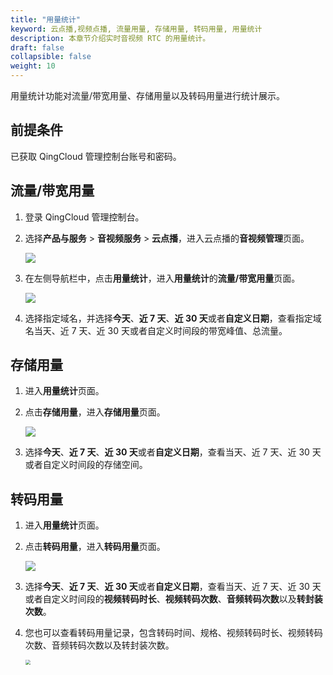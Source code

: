 ```yaml
---
title: "用量统计"
keyword: 云点播,视频点播, 流量用量, 存储用量, 转码用量, 用量统计
description: 本章节介绍实时音视频 RTC 的用量统计。
draft: false
collapsible: false
weight: 10
---
```


用量统计功能对流量/带宽用量、存储用量以及转码用量进行统计展示。

## 前提条件

已获取 QingCloud 管理控制台账号和密码。

## 流量/带宽用量

1. 登录 QingCloud 管理控制台。

2. 选择**产品与服务** > **音视频服务** > **云点播**，进入云点播的**音视频管理**页面。

   ![](/audio_and_video/vod/_images/um_video_list.png)

3. 在左侧导航栏中，点击**用量统计**，进入**用量统计**的**流量/带宽用量**页面。

   ![](/audio_and_video/vod/_images/um_usage_list.png)

4. 选择指定域名，并选择**今天**、**近 7 天**、**近 30 天**或者**自定义日期**，查看指定域名当天、近 7 天、近 30 天或者自定义时间段的带宽峰值、总流量。

## 存储用量

1. 进入**用量统计**页面。

2. 点击**存储用量**，进入**存储用量**页面。

   ![](/audio_and_video/vod/_images/um_storage_list.png)

3. 选择**今天**、**近 7 天**、**近 30 天**或者**自定义日期**，查看当天、近 7 天、近 30 天或者自定义时间段的存储空间。

## 转码用量

1. 进入**用量统计**页面。

2. 点击**转码用量**，进入**转码用量**页面。

   ![](/audio_and_video/vod/_images/um_transcode_list.png)

3. 选择**今天**、**近 7 天**、**近 30 天**或者**自定义日期**，查看当天、近 7 天、近 30 天或者自定义时间段的**视频转码时长**、**视频转码次数**、**音频转码次数**以及**转封装次数**。

4. 您也可以查看转码用量记录，包含转码时间、规格、视频转码时长、视频转码次数、音频转码次数以及转封装次数。

   <img src="/audio_and_video/vod/_images/um_convert_usage_list.png" style="zoom:50%;" />
